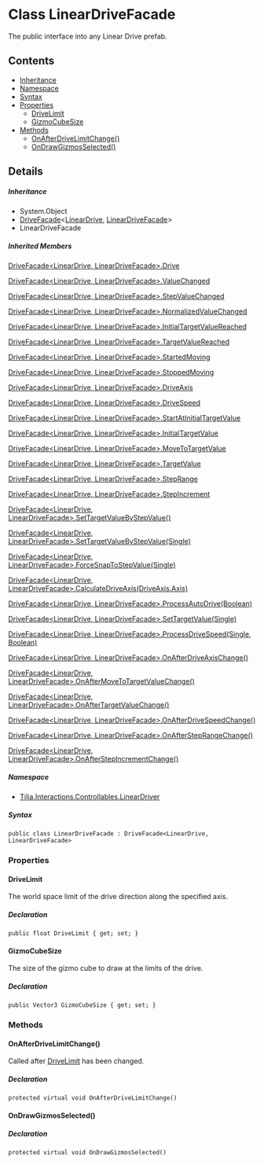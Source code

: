 # Class LinearDriveFacade

The public interface into any Linear Drive prefab.

## Contents

* [Inheritance]
* [Namespace]
* [Syntax]
* [Properties]
  * [DriveLimit]
  * [GizmoCubeSize]
* [Methods]
  * [OnAfterDriveLimitChange()]
  * [OnDrawGizmosSelected()]

## Details

##### Inheritance

* System.Object
* [DriveFacade]<[LinearDrive], [LinearDriveFacade]\>
* LinearDriveFacade

##### Inherited Members

[DriveFacade<LinearDrive, LinearDriveFacade>.Drive]

[DriveFacade<LinearDrive, LinearDriveFacade>.ValueChanged]

[DriveFacade<LinearDrive, LinearDriveFacade>.StepValueChanged]

[DriveFacade<LinearDrive, LinearDriveFacade>.NormalizedValueChanged]

[DriveFacade<LinearDrive, LinearDriveFacade>.InitialTargetValueReached]

[DriveFacade<LinearDrive, LinearDriveFacade>.TargetValueReached]

[DriveFacade<LinearDrive, LinearDriveFacade>.StartedMoving]

[DriveFacade<LinearDrive, LinearDriveFacade>.StoppedMoving]

[DriveFacade<LinearDrive, LinearDriveFacade>.DriveAxis]

[DriveFacade<LinearDrive, LinearDriveFacade>.DriveSpeed]

[DriveFacade<LinearDrive, LinearDriveFacade>.StartAtInitialTargetValue]

[DriveFacade<LinearDrive, LinearDriveFacade>.InitialTargetValue]

[DriveFacade<LinearDrive, LinearDriveFacade>.MoveToTargetValue]

[DriveFacade<LinearDrive, LinearDriveFacade>.TargetValue]

[DriveFacade<LinearDrive, LinearDriveFacade>.StepRange]

[DriveFacade<LinearDrive, LinearDriveFacade>.StepIncrement]

[DriveFacade<LinearDrive, LinearDriveFacade>.SetTargetValueByStepValue()]

[DriveFacade<LinearDrive, LinearDriveFacade>.SetTargetValueByStepValue(Single)]

[DriveFacade<LinearDrive, LinearDriveFacade>.ForceSnapToStepValue(Single)]

[DriveFacade<LinearDrive, LinearDriveFacade>.CalculateDriveAxis(DriveAxis.Axis)]

[DriveFacade<LinearDrive, LinearDriveFacade>.ProcessAutoDrive(Boolean)]

[DriveFacade<LinearDrive, LinearDriveFacade>.SetTargetValue(Single)]

[DriveFacade<LinearDrive, LinearDriveFacade>.ProcessDriveSpeed(Single, Boolean)]

[DriveFacade<LinearDrive, LinearDriveFacade>.OnAfterDriveAxisChange()]

[DriveFacade<LinearDrive, LinearDriveFacade>.OnAfterMoveToTargetValueChange()]

[DriveFacade<LinearDrive, LinearDriveFacade>.OnAfterTargetValueChange()]

[DriveFacade<LinearDrive, LinearDriveFacade>.OnAfterDriveSpeedChange()]

[DriveFacade<LinearDrive, LinearDriveFacade>.OnAfterStepRangeChange()]

[DriveFacade<LinearDrive, LinearDriveFacade>.OnAfterStepIncrementChange()]

##### Namespace

* [Tilia.Interactions.Controllables.LinearDriver]

##### Syntax

```
public class LinearDriveFacade : DriveFacade<LinearDrive, LinearDriveFacade>
```

### Properties

#### DriveLimit

The world space limit of the drive direction along the specified axis.

##### Declaration

```
public float DriveLimit { get; set; }
```

#### GizmoCubeSize

The size of the gizmo cube to draw at the limits of the drive.

##### Declaration

```
public Vector3 GizmoCubeSize { get; set; }
```

### Methods

#### OnAfterDriveLimitChange()

Called after [DriveLimit] has been changed.

##### Declaration

```
protected virtual void OnAfterDriveLimitChange()
```

#### OnDrawGizmosSelected()

##### Declaration

```
protected virtual void OnDrawGizmosSelected()
```

[DriveFacade]: ../Driver/DriveFacade-2.md
[LinearDrive]: LinearDrive.md
[LinearDriveFacade]: LinearDriveFacade.md
[DriveFacade<LinearDrive, LinearDriveFacade>.Drive]: Tilia.Interactions.Controllables.Driver.DriveFacade-2.md#Tilia_Interactions_Controllables_Driver_DriveFacade_2_Drive
[DriveFacade<LinearDrive, LinearDriveFacade>.ValueChanged]: Tilia.Interactions.Controllables.Driver.DriveFacade-2.md#Tilia_Interactions_Controllables_Driver_DriveFacade_2_ValueChanged
[DriveFacade<LinearDrive, LinearDriveFacade>.StepValueChanged]: Tilia.Interactions.Controllables.Driver.DriveFacade-2.md#Tilia_Interactions_Controllables_Driver_DriveFacade_2_StepValueChanged
[DriveFacade<LinearDrive, LinearDriveFacade>.NormalizedValueChanged]: Tilia.Interactions.Controllables.Driver.DriveFacade-2.md#Tilia_Interactions_Controllables_Driver_DriveFacade_2_NormalizedValueChanged
[DriveFacade<LinearDrive, LinearDriveFacade>.InitialTargetValueReached]: Tilia.Interactions.Controllables.Driver.DriveFacade-2.md#Tilia_Interactions_Controllables_Driver_DriveFacade_2_InitialTargetValueReached
[DriveFacade<LinearDrive, LinearDriveFacade>.TargetValueReached]: Tilia.Interactions.Controllables.Driver.DriveFacade-2.md#Tilia_Interactions_Controllables_Driver_DriveFacade_2_TargetValueReached
[DriveFacade<LinearDrive, LinearDriveFacade>.StartedMoving]: Tilia.Interactions.Controllables.Driver.DriveFacade-2.md#Tilia_Interactions_Controllables_Driver_DriveFacade_2_StartedMoving
[DriveFacade<LinearDrive, LinearDriveFacade>.StoppedMoving]: Tilia.Interactions.Controllables.Driver.DriveFacade-2.md#Tilia_Interactions_Controllables_Driver_DriveFacade_2_StoppedMoving
[DriveFacade<LinearDrive, LinearDriveFacade>.DriveAxis]: Tilia.Interactions.Controllables.Driver.DriveFacade-2.md#Tilia_Interactions_Controllables_Driver_DriveFacade_2_DriveAxis
[DriveFacade<LinearDrive, LinearDriveFacade>.DriveSpeed]: Tilia.Interactions.Controllables.Driver.DriveFacade-2.md#Tilia_Interactions_Controllables_Driver_DriveFacade_2_DriveSpeed
[DriveFacade<LinearDrive, LinearDriveFacade>.StartAtInitialTargetValue]: Tilia.Interactions.Controllables.Driver.DriveFacade-2.md#Tilia_Interactions_Controllables_Driver_DriveFacade_2_StartAtInitialTargetValue
[DriveFacade<LinearDrive, LinearDriveFacade>.InitialTargetValue]: Tilia.Interactions.Controllables.Driver.DriveFacade-2.md#Tilia_Interactions_Controllables_Driver_DriveFacade_2_InitialTargetValue
[DriveFacade<LinearDrive, LinearDriveFacade>.MoveToTargetValue]: Tilia.Interactions.Controllables.Driver.DriveFacade-2.md#Tilia_Interactions_Controllables_Driver_DriveFacade_2_MoveToTargetValue
[DriveFacade<LinearDrive, LinearDriveFacade>.TargetValue]: Tilia.Interactions.Controllables.Driver.DriveFacade-2.md#Tilia_Interactions_Controllables_Driver_DriveFacade_2_TargetValue
[DriveFacade<LinearDrive, LinearDriveFacade>.StepRange]: Tilia.Interactions.Controllables.Driver.DriveFacade-2.md#Tilia_Interactions_Controllables_Driver_DriveFacade_2_StepRange
[DriveFacade<LinearDrive, LinearDriveFacade>.StepIncrement]: Tilia.Interactions.Controllables.Driver.DriveFacade-2.md#Tilia_Interactions_Controllables_Driver_DriveFacade_2_StepIncrement
[DriveFacade<LinearDrive, LinearDriveFacade>.SetTargetValueByStepValue()]: Tilia.Interactions.Controllables.Driver.DriveFacade-2.md#Tilia_Interactions_Controllables_Driver_DriveFacade_2_SetTargetValueByStepValue
[DriveFacade<LinearDrive, LinearDriveFacade>.SetTargetValueByStepValue(Single)]: Tilia.Interactions.Controllables.Driver.DriveFacade-2.md#Tilia_Interactions_Controllables_Driver_DriveFacade_2_SetTargetValueByStepValue_System_Single_
[DriveFacade<LinearDrive, LinearDriveFacade>.ForceSnapToStepValue(Single)]: Tilia.Interactions.Controllables.Driver.DriveFacade-2.md#Tilia_Interactions_Controllables_Driver_DriveFacade_2_ForceSnapToStepValue_System_Single_
[DriveFacade<LinearDrive, LinearDriveFacade>.CalculateDriveAxis(DriveAxis.Axis)]: Tilia.Interactions.Controllables.Driver.DriveFacade-2.md#Tilia_Interactions_Controllables_Driver_DriveFacade_2_CalculateDriveAxis_Tilia_Interactions_Controllables_Driver_DriveAxis_Axis_
[DriveFacade<LinearDrive, LinearDriveFacade>.ProcessAutoDrive(Boolean)]: Tilia.Interactions.Controllables.Driver.DriveFacade-2.md#Tilia_Interactions_Controllables_Driver_DriveFacade_2_ProcessAutoDrive_System_Boolean_
[DriveFacade<LinearDrive, LinearDriveFacade>.SetTargetValue(Single)]: Tilia.Interactions.Controllables.Driver.DriveFacade-2.md#Tilia_Interactions_Controllables_Driver_DriveFacade_2_SetTargetValue_System_Single_
[DriveFacade<LinearDrive, LinearDriveFacade>.ProcessDriveSpeed(Single, Boolean)]: Tilia.Interactions.Controllables.Driver.DriveFacade-2.md#Tilia_Interactions_Controllables_Driver_DriveFacade_2_ProcessDriveSpeed_System_Single_System_Boolean_
[DriveFacade<LinearDrive, LinearDriveFacade>.OnAfterDriveAxisChange()]: Tilia.Interactions.Controllables.Driver.DriveFacade-2.md#Tilia_Interactions_Controllables_Driver_DriveFacade_2_OnAfterDriveAxisChange
[DriveFacade<LinearDrive, LinearDriveFacade>.OnAfterMoveToTargetValueChange()]: Tilia.Interactions.Controllables.Driver.DriveFacade-2.md#Tilia_Interactions_Controllables_Driver_DriveFacade_2_OnAfterMoveToTargetValueChange
[DriveFacade<LinearDrive, LinearDriveFacade>.OnAfterTargetValueChange()]: Tilia.Interactions.Controllables.Driver.DriveFacade-2.md#Tilia_Interactions_Controllables_Driver_DriveFacade_2_OnAfterTargetValueChange
[DriveFacade<LinearDrive, LinearDriveFacade>.OnAfterDriveSpeedChange()]: Tilia.Interactions.Controllables.Driver.DriveFacade-2.md#Tilia_Interactions_Controllables_Driver_DriveFacade_2_OnAfterDriveSpeedChange
[DriveFacade<LinearDrive, LinearDriveFacade>.OnAfterStepRangeChange()]: Tilia.Interactions.Controllables.Driver.DriveFacade-2.md#Tilia_Interactions_Controllables_Driver_DriveFacade_2_OnAfterStepRangeChange
[DriveFacade<LinearDrive, LinearDriveFacade>.OnAfterStepIncrementChange()]: Tilia.Interactions.Controllables.Driver.DriveFacade-2.md#Tilia_Interactions_Controllables_Driver_DriveFacade_2_OnAfterStepIncrementChange
[Tilia.Interactions.Controllables.LinearDriver]: README.md
[DriveLimit]: LinearDriveFacade.md#DriveLimit
[Inheritance]: #Inheritance
[Namespace]: #Namespace
[Syntax]: #Syntax
[Properties]: #Properties
[DriveLimit]: #DriveLimit
[GizmoCubeSize]: #GizmoCubeSize
[Methods]: #Methods
[OnAfterDriveLimitChange()]: #OnAfterDriveLimitChange
[OnDrawGizmosSelected()]: #OnDrawGizmosSelected

